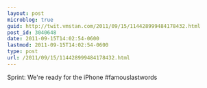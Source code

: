 ```yaml
---
layout: post
microblog: true
guid: http://twit.vmstan.com/2011/09/15/114428999484178432.html
post_id: 3040648
date: 2011-09-15T14:02:54-0600
lastmod: 2011-09-15T14:02:54-0600
type: post
url: /2011/09/15/114428999484178432.html
---
```

Sprint: We're ready for the iPhone #famouslastwords
